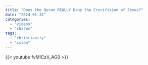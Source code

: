 ```yaml
---
title: "Does the Quran REALLY Deny the Crucifixion of Jesus?"
date: "2024-01-31"
categories:
  - "videos"
  - "shares"
tags:
  - "christianity"
  - "islam"
---
```


{{< youtube fvMICzV_AG0 >}}